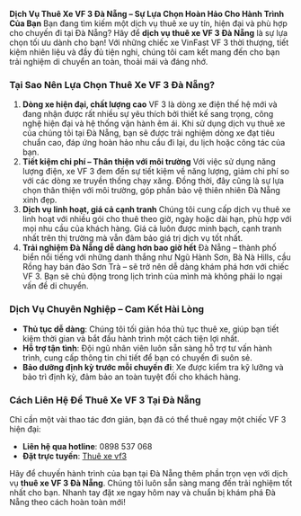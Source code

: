 **Dịch Vụ Thuê Xe VF 3 Đà Nẵng – Sự Lựa Chọn Hoàn Hảo Cho Hành Trình Của Bạn**
Bạn đang tìm kiếm một dịch vụ thuê xe uy tín, hiện đại và phù hợp cho chuyến đi tại Đà Nẵng? Hãy để **dịch vụ thuê xe VF 3 Đà Nẵng** là sự lựa chọn tối ưu dành cho bạn! Với những chiếc xe VinFast VF 3 thời thượng, tiết kiệm nhiên liệu và đầy đủ tiện nghi, chúng tôi cam kết mang đến cho bạn trải nghiệm di chuyển an toàn, thoải mái và đáng nhớ.
### **Tại Sao Nên Lựa Chọn Thuê Xe VF 3 Đà Nẵng?**
1. **Dòng xe hiện đại, chất lượng cao**
VF 3 là dòng xe điện thế hệ mới và đang nhận được rất nhiều sự yêu thích bởi thiết kế sang trọng, công nghệ hiện đại và hệ thống vận hành êm ái. Khi sử dụng dịch vụ thuê xe của chúng tôi tại Đà Nẵng, bạn sẽ được trải nghiệm dòng xe đạt tiêu chuẩn cao, đáp ứng hoàn hảo nhu cầu đi lại, du lịch hoặc công tác của bạn.
2. **Tiết kiệm chi phí – Thân thiện với môi trường**
Với việc sử dụng năng lượng điện, xe VF 3 đem đến sự tiết kiệm về năng lượng, giảm chi phí so với các dòng xe truyền thống chạy xăng. Đồng thời, đây cũng là sự lựa chọn thân thiện với môi trường, góp phần bảo vệ thiên nhiên Đà Nẵng xinh đẹp.
3. **Dịch vụ linh hoạt, giá cả cạnh tranh**
Chúng tôi cung cấp dịch vụ thuê xe linh hoạt với nhiều gói cho thuê theo giờ, ngày hoặc dài hạn, phù hợp với mọi nhu cầu của khách hàng. Giá cả luôn được minh bạch, cạnh tranh nhất trên thị trường mà vẫn đảm bảo giá trị dịch vụ tốt nhất.
4. **Trải nghiệm Đà Nẵng dễ dàng hơn bao giờ hết**
Đà Nẵng – thành phố biển nổi tiếng với những danh thắng như Ngũ Hành Sơn, Bà Nà Hills, cầu Rồng hay bán đảo Sơn Trà – sẽ trở nên dễ dàng khám phá hơn với chiếc VF 3. Bạn sẽ chủ động trong lịch trình của mình mà không phải lo ngại vấn đề di chuyển.

### **Dịch Vụ Chuyên Nghiệp – Cam Kết Hài Lòng**
- **Thủ tục dễ dàng**: Chúng tôi tối giản hóa thủ tục thuê xe, giúp bạn tiết kiệm thời gian và bắt đầu hành trình một cách tiện lợi nhất.
- **Hỗ trợ tận tình**: Đội ngũ nhân viên luôn sẵn sàng hỗ trợ tư vấn hành trình, cung cấp thông tin chi tiết để bạn có chuyến đi suôn sẻ.
- **Bảo dưỡng định kỳ trước mỗi chuyến đi**: Xe được kiểm tra kỹ lưỡng và bảo trì định kỳ, đảm bảo an toàn tuyệt đối cho khách hàng.

### **Cách Liên Hệ Để Thuê Xe VF 3 Tại Đà Nẵng**
Chỉ cần một vài thao tác đơn giản, bạn đã có thể thuê ngay một chiếc VF 3 hiện đại:
- **Liên hệ qua hotline**: 0898 537 068
- **Đặt trực tuyến**: <a href="https://thuexevf3.com"> Thuê xe vf3 </a>

Hãy để chuyến hành trình của bạn tại Đà Nẵng thêm phần trọn vẹn với dịch vụ **thuê xe VF 3 Đà Nẵng**. Chúng tôi luôn sẵn sàng mang đến trải nghiệm tốt nhất cho bạn. Nhanh tay đặt xe ngay hôm nay và chuẩn bị khám phá Đà Nẵng theo cách hoàn toàn mới!
